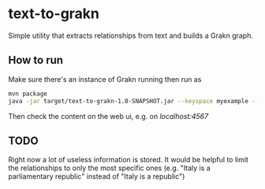 # text-to-grakn
Simple utility that extracts relationships from text and builds a Grakn graph.
 
## How to run
Make sure there's an instance of Grakn running then run as  

```bash
mvn package
java -jar target/text-to-grakn-1.0-SNAPSHOT.jar --keyspace myexample --text-path src/resources/sample_text.txt --grakn-uri localhost:4567
```

Then check the content on the web ui, e.g. on _localhost:4567_

## TODO
Right now a lot of useless information is stored. It would be helpful
to limit the relationships to only the most specific ones (e.g. "Italy is a parliamentary republic"
instead of "Italy is a republic")